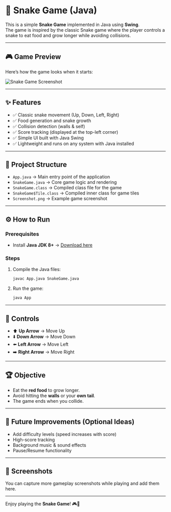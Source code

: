 
# 🐍 Snake Game (Java)

This is a simple **Snake Game** implemented in Java using **Swing**.  
The game is inspired by the classic Snake game where the player controls a snake to eat food and grow longer while avoiding collisions.

---

## 🎮 Game Preview
Here’s how the game looks when it starts:

![Snake Game Screenshot](Screenshot%202025-08-27%20at%206.37.09%E2%80%AFPM.png)

---

## ✨ Features
- ✅ Classic snake movement (Up, Down, Left, Right)
- ✅ Food generation and snake growth
- ✅ Collision detection (walls & self)
- ✅ Score tracking (displayed at the top-left corner)
- ✅ Simple UI built with Java Swing
- ✅ Lightweight and runs on any system with Java installed

---

## 📂 Project Structure
- `App.java` → Main entry point of the application
- `SnakeGame.java` → Core game logic and rendering
- `SnakeGame.class` → Compiled class file for the game
- `SnakeGame$Tile.class` → Compiled inner class for game tiles
- `Screenshot.png` → Example game screenshot

---

## ⚙️ How to Run

### Prerequisites
- Install **Java JDK 8+** → [Download here](https://www.oracle.com/java/technologies/javase-downloads.html)

### Steps
1. Compile the Java files:
   ```bash
   javac App.java SnakeGame.java
   ```

2. Run the game:
   ```bash
   java App
   ```

---

## 🎯 Controls
- ⬆️ **Up Arrow** → Move Up
- ⬇️ **Down Arrow** → Move Down
- ⬅️ **Left Arrow** → Move Left
- ➡️ **Right Arrow** → Move Right

---

## 🏆 Objective
- Eat the **red food** to grow longer.
- Avoid hitting the **walls** or your **own tail**.
- The game ends when you collide.

---

## 🚀 Future Improvements (Optional Ideas)
- Add difficulty levels (speed increases with score)
- High-score tracking
- Background music & sound effects
- Pause/Resume functionality

---

## 📸 Screenshots
You can capture more gameplay screenshots while playing and add them here.

---

Enjoy playing the **Snake Game**! 🎮🐍

